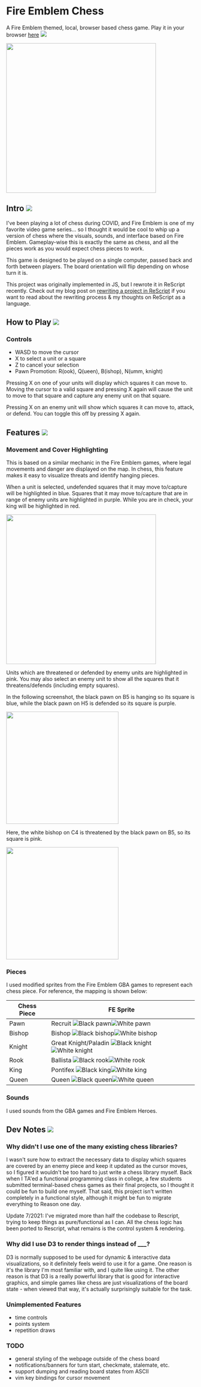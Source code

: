# Fire Emblem Chess
A Fire Emblem themed, local, browser based chess game. Play it in your browser [here](https://yangdanny97.github.io/fire-emblem-chess/) ![](https://yangdanny97.github.io/fire-emblem-chess/assets/White/knight.gif)

<img src="https://yangdanny97.github.io/fire-emblem-chess/assets/screenshots/board.png" width="400" height="400" />

## Intro ![](https://yangdanny97.github.io/fire-emblem-chess/assets/White/bishop.gif)

I've been playing a lot of chess during COVID, and Fire Emblem is one of my favorite video game series... so I thought it would be cool to whip up a version of chess where the visuals, sounds, and interface based on Fire Emblem. Gameplay-wise this is exactly the same as chess, and all the pieces work as you would expect chess pieces to work.

This game is designed to be played on a single computer, passed back and forth between players. The board orientation will flip depending on whose turn it is.

This project was originally implemented in JS, but I rewrote it in ReScript recently. Check out my blog post on [rewriting a project in ReScript](https://yangdanny97.github.io/blog/2021/07/09/Migrating-to-Rescript) if you want to read about the rewriting process & my thoughts on ReScript as a language.

## How to Play ![](https://yangdanny97.github.io/fire-emblem-chess/assets/White/rook.gif)

### Controls
- WASD to move the cursor
- X to select a unit or a square
- Z to cancel your selection
- Pawn Promotion: R(ook), Q(ueen), B(ishop), N(umm, knight)

Pressing X on one of your units will display which squares it can move to. Moving the cursor to a valid square and pressing X again will cause the unit to move to that square and capture any enemy unit on that square.

Pressing X on an enemy unit will show which squares it can move to, attack, or defend. You can toggle this off by pressing X again.

## Features ![](https://yangdanny97.github.io/fire-emblem-chess/assets/White/pawn.gif)

### Movement and Cover Highlighting
This is based on a similar mechanic in the Fire Emblem games, where legal movements and danger are displayed on the map. In chess, this feature makes it easy to visualize threats and identify hanging pieces. 

When a unit is selected, undefended squares that it may move to/capture will be highlighted in blue. Squares that it may move to/capture that are in range of enemy units are highlighted in purple. While you are in check, your king will be highlighted in red.

<img src="https://yangdanny97.github.io/fire-emblem-chess/assets/screenshots/movement.png" width="400" height="400" />

Units which are threatened or defended by enemy units are highlighted in pink. You may also select an enemy unit to show all the squares that it threatens/defends (including empty squares).

In the following screenshot, the black pawn on B5 is hanging so its square is blue, while the black pawn on H5 is defended so its square is purple. 

<img src="https://yangdanny97.github.io/fire-emblem-chess/assets/screenshots/hanging.png" width="300" height="300" />

Here, the white bishop on C4 is threatened by the black pawn on B5, so its square is pink.

<img src="https://yangdanny97.github.io/fire-emblem-chess/assets/screenshots/hanging2.png" width="300" height="300" />

### Pieces
I used modified sprites from the Fire Emblem GBA games to represent each chess piece. For reference, the mapping is shown below:

| Chess Piece | FE Sprite              |
|-------------|------------------------|
| Pawn        | Recruit  ![Black pawn](https://yangdanny97.github.io/fire-emblem-chess/assets/Black/pawn.gif)![White pawn](https://yangdanny97.github.io/fire-emblem-chess/assets/White/pawn.gif)|
| Bishop      | Bishop   ![Black bishop](https://yangdanny97.github.io/fire-emblem-chess/assets/Black/bishop.gif)![White bishop](https://yangdanny97.github.io/fire-emblem-chess/assets/White/bishop.gif)| |
| Knight      | Great Knight/Paladin  ![Black knight](https://yangdanny97.github.io/fire-emblem-chess/assets/Black/knight.gif)![White knight](https://yangdanny97.github.io/fire-emblem-chess/assets/White/knight.gif)||
| Rook        | Ballista  ![Black rook](https://yangdanny97.github.io/fire-emblem-chess/assets/Black/rook.gif)![White rook](https://yangdanny97.github.io/fire-emblem-chess/assets/White/rook.gif)||
| King        | Pontifex  ![Black king](https://yangdanny97.github.io/fire-emblem-chess/assets/Black/king.gif)![White king](https://yangdanny97.github.io/fire-emblem-chess/assets/White/king.gif)||
| Queen       | Queen  ![Black queen](https://yangdanny97.github.io/fire-emblem-chess/assets/Black/queen.gif)![White queen](https://yangdanny97.github.io/fire-emblem-chess/assets/White/queen.gif)||

### Sounds
I used sounds from the GBA games and Fire Emblem Heroes.

## Dev Notes ![](https://yangdanny97.github.io/fire-emblem-chess/assets/White/king.gif)

### Why didn't I use one of the many existing chess libraries?

I wasn't sure how to extract the necessary data to display which squares are covered by an enemy piece and keep it updated as the cursor moves, so I figured it wouldn't be too hard to just write a chess library myself. Back when I TA'ed a functional programming class in college, a few students submitted terminal-based chess games as their final projects, so I thought it could be fun to build one myself. That said, this project isn't written completely in a functional style, although it might be fun to migrate everything to Reason one day.

Update 7/2021: I've migrated more than half the codebase to Rescript, trying to keep things as pure/functional as I can. All the chess logic has been ported to Rescript, what remains is the control system & rendering.

### Why did I use D3 to render things instead of ___?

D3 is normally supposed to be used for dynamic & interactive data visualizations, so it definitely feels weird to use it for a game. One reason is it's the library I'm most familiar with, and I quite like using it. The other reason is that D3 is a really powerful library that is good for interactive graphics, and simple games like chess are just visualizations of the board state - when viewed that way, it's actually surprisingly suitable for the task.

### Unimplemented Features
- time controls
- points system
- repetition draws

### TODO
- general styling of the webpage outside of the chess board
- notifications/banners for turn start, checkmate, stalemate, etc.
- support dumping and reading board states from ASCII
- vim key bindings for cursor movement

